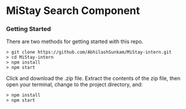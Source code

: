 # MiStay Search Component

### Getting Started

There are two methods for getting started with this repo.

```
> git clone https://github.com/AbhilashSunkam/MiStay-intern.git
> cd MiStay-intern
> npm install
> npm start
```

Click and download the .zip file.  Extract the contents of the zip file, then open your terminal, change to the project directory, and:

```
> npm install
> npm start
```
